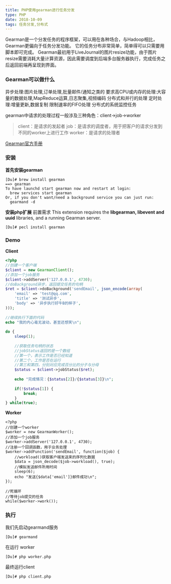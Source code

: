 ```yaml
---
title: PHP使用gearman进行任务分发
type: PHP
date: 2018-10-09
tags: 任务分发,分布式
---
```


Gearman是一个分发任务的程序框架，可以用在各种场合，与Hadoop相比，Gearman更偏向于任务分发功能。
它的任务分布非常简单，简单得可以只需要用脚本即可完成。
Gearman最初用于LiveJournal的图片resize功能，由于图片resize需要消耗大量计算资源，因此需要调度到后端多台服务器执行，完成任务之后返回前端再呈现到界面。

### Gearman可以做什么
异步处理:图片处理,订单处理,批量邮件/通知之类的
要求高CPU或内存的处理:大容量的数据处理,MapReduce运算,日志聚集,视频编码
分布式和并行的处理
定时处理:增量更新,数据复制
限制速率的FIFO处理
分布式的系统监控任务

gearman中请求的处理过程一般涉及三种角色：client->job->worker
> client：是请求的发起者
> job：是请求的调度者，用于把客户的请求分发到不同的worker上进行工作
> worker：是请求的处理者

[Gearman官方手册](http://gearman.org/getting-started/)

### 安装
**首先安装gearman**
```language-shell
[Du]# brew install gearman
==> gearman
To have launchd start gearman now and restart at login:
  brew services start gearman
Or, if you don't want/need a background service you can just run:
  gearmand -d
```

**安装php扩展**
前置需求
This extension requires the **libgearman, libevent and uuid** libraries, and a running Gearman server.

```language-shell
[Du]# pecl install gearman
```

### Demo
**Client**
```php
<?php
//创建一个客户端
$client = new GearmanClient();
//添加一个job服务
$client->addServer('127.0.0.1', 4730);
//doBackground异步，返回提交任务的句柄
$ret = $client->doBackground('sendEmail', json_encode(array(
    'email' => 'test@qq.com',
    'title' => '测试异步',
    'body' => '异步执行好牛B的样子',
)));
 
//继续执行下面的代码
echo "我的内心毫无波动，甚至还想笑\n";
 
do {
    sleep(1);
 
    //获取任务句柄的状态
    //jobStatus返回的是一个数组
    //第一个，表示工作是否已经知道
    //第二个，工作是否在运行
    //第三和第四，分别对应完成百分比的分子与分母
    $status = $client->jobStatus($ret);
     
    echo "完成情况：{$status[2]}/{$status[3]}\n";
 
    if(!$status[1]) {
        break;
    }
} while(true);
```
**Worker**
```language-shell
<?php
//创建一个worker
$worker = new GearmanWorker();
//添加一个job服务
$worker->addServer('127.0.0.1', 4730);
//注册一个回调函数，用于业务处理
$worker->addFunction('sendEmail', function($job) {
    //workload()获取客户端发送来的序列化数据
    $data = json_decode($job->workload(), true);
    //模拟发送邮件所用时间
    sleep(6);
    echo "发送{$data['email']}邮件成功\n";
});
 
//死循环
//等待job提交的任务
while($worker->work());
```

### 执行
我们先启动gearmand服务
```language-shell
[Du]# gearmand
```
在运行 worker
```language-shell
[Du]# php worker.php
```
最终运行client
```language-shell
[Du]# php client.php
```

